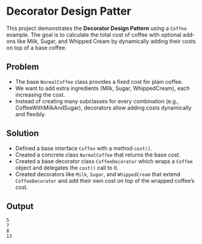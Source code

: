 # Decorator Design Patter 


This project demonstrates the **Decorator Design Pattern** using a `Coffee` example. The goal is to calculate the total cost of coffee with optional add-ons like Milk, Sugar, and Whipped Cream by dynamically adding their costs on top of a base coffee.


## Problem

- The base `NormalCoffee` class provides a fixed cost for plain coffee.
- We want to add extra ingredients (Milk, Sugar, WhippedCream), each increasing the cost.
- Instead of creating many subclasses for every combination (e.g., CoffeeWithMilkAndSugar), decorators allow adding costs dynamically and flexibly.


## Solution

- Defined a base interface `Coffee` with a method `cost()`.
- Created a concrete class `NormalCoffee` that returns the base cost.
- Created a base decorator class `CoffeeDecorator` which wraps a `Coffee` object and delegates the `cost()` call to it.
- Created decorators like `Milk`, `Sugar`, and `WhippedCream` that extend `CoffeeDecorator` and add their own cost on top of the wrapped coffee’s cost.

## Output 

```
5
7
8
13
```




